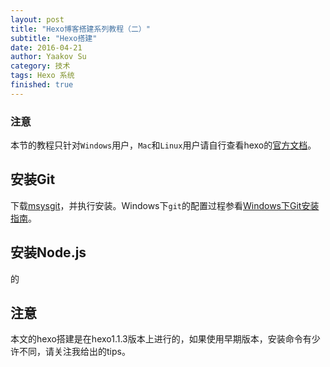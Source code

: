 ```yaml
---
layout: post
title: "Hexo博客搭建系列教程（二）"
subtitle: "Hexo搭建"
date: 2016-04-21
author: Yaakov Su
category: 技术
tags: Hexo 系统
finished: true
---
```




### 注意

本节的教程只针对`Windows`用户，`Mac`和`Linux`用户请自行查看hexo的[官方文档](https://hexo.io/zh-cn/docs/)。

##  安装Git
下载[msysgit](http://code.google.com/p/msysgit/)，并执行安装。Windows下`git`的配置过程参看[Windows下Git安装指南](http://www.cnblogs.com/zhcncn/p/3787849.html)。

## 安装Node.js
的




## 注意

本文的hexo搭建是在hexo1.1.3版本上进行的，如果使用早期版本，安装命令有少许不同，请关注我给出的tips。


